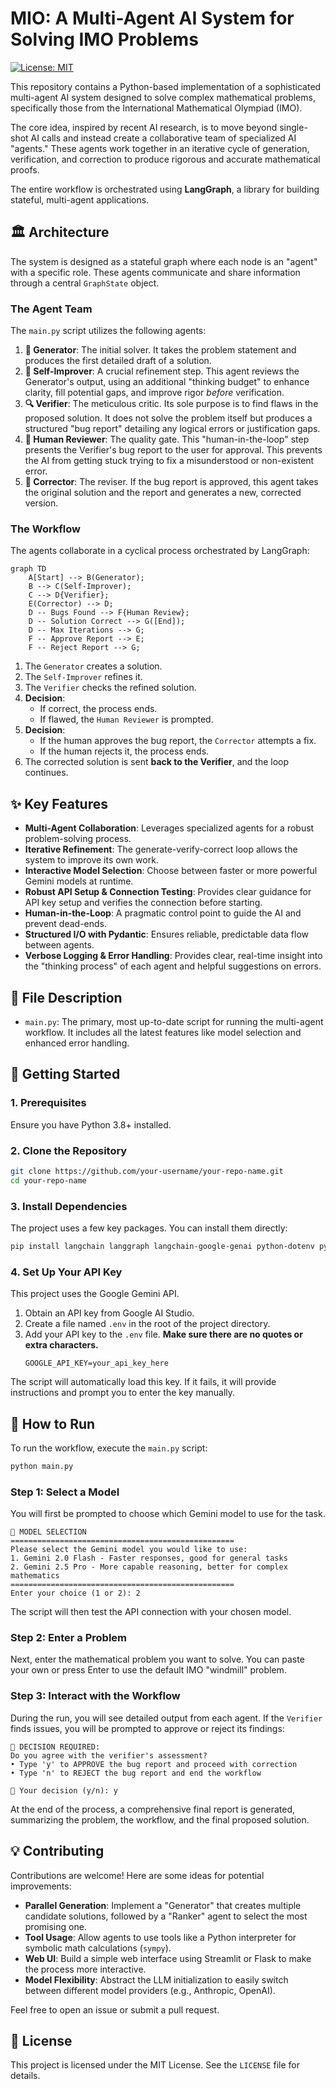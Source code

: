 # MIO: A Multi-Agent AI System for Solving IMO Problems

[![License: MIT](https://img.shields.io/badge/License-MIT-yellow.svg)](https://opensource.org/licenses/MIT)

This repository contains a Python-based implementation of a sophisticated multi-agent AI system designed to solve complex mathematical problems, specifically those from the International Mathematical Olympiad (IMO).

The core idea, inspired by recent AI research, is to move beyond single-shot AI calls and instead create a collaborative team of specialized AI "agents." These agents work together in an iterative cycle of generation, verification, and correction to produce rigorous and accurate mathematical proofs.

The entire workflow is orchestrated using **LangGraph**, a library for building stateful, multi-agent applications.

## 🏛️ Architecture

The system is designed as a stateful graph where each node is an "agent" with a specific role. These agents communicate and share information through a central `GraphState` object.

### The Agent Team

The `main.py` script utilizes the following agents:

1.  **🧠 Generator**: The initial solver. It takes the problem statement and produces the first detailed draft of a solution.
2.  **🔄 Self-Improver**: A crucial refinement step. This agent reviews the Generator's output, using an additional "thinking budget" to enhance clarity, fill potential gaps, and improve rigor *before* verification.
3.  **🔍 Verifier**: The meticulous critic. Its sole purpose is to find flaws in the proposed solution. It does not solve the problem itself but produces a structured "bug report" detailing any logical errors or justification gaps.
4.  **👤 Human Reviewer**: The quality gate. This "human-in-the-loop" step presents the Verifier's bug report to the user for approval. This prevents the AI from getting stuck trying to fix a misunderstood or non-existent error.
5.  **🔧 Corrector**: The reviser. If the bug report is approved, this agent takes the original solution and the report and generates a new, corrected version.

### The Workflow

The agents collaborate in a cyclical process orchestrated by LangGraph:

```mermaid
graph TD
    A[Start] --> B(Generator);
    B --> C(Self-Improver);
    C --> D{Verifier};
    E(Corrector) --> D;
    D -- Bugs Found --> F{Human Review};
    D -- Solution Correct --> G([End]);
    D -- Max Iterations --> G;
    F -- Approve Report --> E;
    F -- Reject Report --> G;
```

1.  The `Generator` creates a solution.
2.  The `Self-Improver` refines it.
3.  The `Verifier` checks the refined solution.
4.  **Decision**:
    - If correct, the process ends.
    - If flawed, the `Human Reviewer` is prompted.
5.  **Decision**:
    - If the human approves the bug report, the `Corrector` attempts a fix.
    - If the human rejects it, the process ends.
6.  The corrected solution is sent **back to the Verifier**, and the loop continues.

## ✨ Key Features

*   **Multi-Agent Collaboration**: Leverages specialized agents for a robust problem-solving process.
*   **Iterative Refinement**: The generate-verify-correct loop allows the system to improve its own work.
*   **Interactive Model Selection**: Choose between faster or more powerful Gemini models at runtime.
*   **Robust API Setup & Connection Testing**: Provides clear guidance for API key setup and verifies the connection before starting.
*   **Human-in-the-Loop**: A pragmatic control point to guide the AI and prevent dead-ends.
*   **Structured I/O with Pydantic**: Ensures reliable, predictable data flow between agents.
*   **Verbose Logging & Error Handling**: Provides clear, real-time insight into the "thinking process" of each agent and helpful suggestions on errors.

## 📂 File Description

*   `main.py`: The primary, most up-to-date script for running the multi-agent workflow. It includes all the latest features like model selection and enhanced error handling.

## 🚀 Getting Started

### 1. Prerequisites

Ensure you have Python 3.8+ installed.

### 2. Clone the Repository

```bash
git clone https://github.com/your-username/your-repo-name.git
cd your-repo-name
```

### 3. Install Dependencies

The project uses a few key packages. You can install them directly:

```bash
pip install langchain langgraph langchain-google-genai python-dotenv pydantic
```

### 4. Set Up Your API Key

This project uses the Google Gemini API.

1.  Obtain an API key from Google AI Studio.
2.  Create a file named `.env` in the root of the project directory.
3.  Add your API key to the `.env` file. **Make sure there are no quotes or extra characters.**
    ```
    GOOGLE_API_KEY=your_api_key_here
    ```

The script will automatically load this key. If it fails, it will provide instructions and prompt you to enter the key manually.

## 🏃 How to Run

To run the workflow, execute the `main.py` script:

```bash
python main.py
```

### Step 1: Select a Model

You will first be prompted to choose which Gemini model to use for the task.

```
🤖 MODEL SELECTION
==================================================
Please select the Gemini model you would like to use:
1. Gemini 2.0 Flash - Faster responses, good for general tasks
2. Gemini 2.5 Pro - More capable reasoning, better for complex mathematics
==================================================
Enter your choice (1 or 2): 2
```

The script will then test the API connection with your chosen model.

### Step 2: Enter a Problem

Next, enter the mathematical problem you want to solve. You can paste your own or press Enter to use the default IMO "windmill" problem.

### Step 3: Interact with the Workflow

During the run, you will see detailed output from each agent. If the `Verifier` finds issues, you will be prompted to approve or reject its findings:

```
🎯 DECISION REQUIRED:
Do you agree with the verifier's assessment?
• Type 'y' to APPROVE the bug report and proceed with correction
• Type 'n' to REJECT the bug report and end the workflow

👤 Your decision (y/n): y
```

At the end of the process, a comprehensive final report is generated, summarizing the problem, the workflow, and the final proposed solution.

## 💡 Contributing

Contributions are welcome! Here are some ideas for potential improvements:

*   **Parallel Generation**: Implement a "Generator" that creates multiple candidate solutions, followed by a "Ranker" agent to select the most promising one.
*   **Tool Usage**: Allow agents to use tools like a Python interpreter for symbolic math calculations (`sympy`).
*   **Web UI**: Build a simple web interface using Streamlit or Flask to make the process more interactive.
*   **Model Flexibility**: Abstract the LLM initialization to easily switch between different model providers (e.g., Anthropic, OpenAI).

Feel free to open an issue or submit a pull request.

## 📄 License

This project is licensed under the MIT License. See the `LICENSE` file for details.


